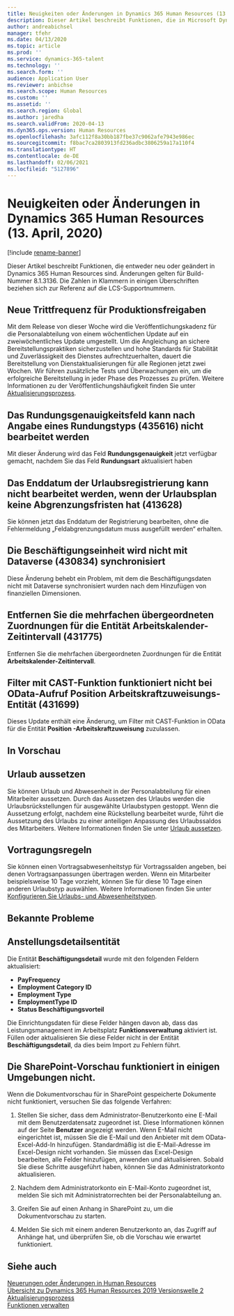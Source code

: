 ```yaml
---
title: Neuigkeiten oder Änderungen in Dynamics 365 Human Resources (13. April, 2020)
description: Dieser Artikel beschreibt Funktionen, die in Microsoft Dynamics 365 Human Resources für den 13. April 2020 neu sind oder geändert wurden.
author: andreabichsel
manager: tfehr
ms.date: 04/13/2020
ms.topic: article
ms.prod: ''
ms.service: dynamics-365-talent
ms.technology: ''
ms.search.form: ''
audience: Application User
ms.reviewer: anbichse
ms.search.scope: Human Resources
ms.custom: ''
ms.assetid: ''
ms.search.region: Global
ms.author: jaredha
ms.search.validFrom: 2020-04-13
ms.dyn365.ops.version: Human Resources
ms.openlocfilehash: 3afc112f8a30bb187fbe37c9062afe7943e986ec
ms.sourcegitcommit: f8bac7ca2803913fd236adbc3806259a17a110f4
ms.translationtype: HT
ms.contentlocale: de-DE
ms.lasthandoff: 02/06/2021
ms.locfileid: "5127896"
---
```

# <a name="whats-new-or-changed-in-dynamics-365-human-resources-april-13-2020"></a>Neuigkeiten oder Änderungen in Dynamics 365 Human Resources (13. April, 2020)

[!include [rename-banner](~/includes/cc-data-platform-banner.md)]

Dieser Artikel beschreibt Funktionen, die entweder neu oder geändert in Dynamics 365 Human Resources sind. Änderungen gelten für Build-Nummer 8.1.3136. Die Zahlen in Klammern in einigen Überschriften beziehen sich zur Referenz auf die LCS-Supportnummern.

## <a name="new-production-release-cadence"></a>Neue Trittfrequenz für Produktionsfreigaben

Mit dem Release von dieser Woche wird die Veröffentlichungskadenz für die Personalabteilung von einem wöchentlichen Update auf ein zweiwöchentliches Update umgestellt. Um die Angleichung an sichere Bereitstellungspraktiken sicherzustellen und hohe Standards für Stabilität und Zuverlässigkeit des Dienstes aufrechtzuerhalten, dauert die Bereitstellung von Dienstaktualisierungen für alle Regionen jetzt zwei Wochen. Wir führen zusätzliche Tests und Überwachungen ein, um die erfolgreiche Bereitstellung in jeder Phase des Prozesses zu prüfen. Weitere Informationen zu der Veröffentlichungshäufigkeit finden Sie unter [Aktualisierungsprozess](hr-admin-setup-update-process.md).

## <a name="rounding-precision-field-isnt-editable-after-specifying-a-rounding-type-435616"></a>Das Rundungsgenauigkeitsfeld kann nach Angabe eines Rundungstyps (435616) nicht bearbeitet werden

Mit dieser Änderung wird das Feld **Rundungsgenauigkeit** jetzt verfügbar gemacht, nachdem Sie das Feld **Rundungsart** aktualisiert haben

## <a name="cant-edit-leave-enrollment-end-date-when-the-leave-plan-doesnt-have-accrual-periods-413628"></a>Das Enddatum der Urlaubsregistrierung kann nicht bearbeitet werden, wenn der Urlaubsplan keine Abgrenzungsfristen hat (413628)

Sie können jetzt das Enddatum der Registrierung bearbeiten, ohne die Fehlermeldung „Feldabgrenzungsdatum muss ausgefüllt werden“ erhalten.

## <a name="employment-entity-doesnt-sync-to-dataverse-430834"></a>Die Beschäftigungseinheit wird nicht mit Dataverse (430834) synchronisiert

Diese Änderung behebt ein Problem, mit dem die Beschäftigungsdaten nicht mit Dataverse synchronisiert wurden nach dem Hinzufügen von finanziellen Dimensionen. 

## <a name="remove-multi-parenting-for-work-calendar-time-interval-entity-431775"></a>Entfernen Sie die mehrfachen übergeordneten Zuordnungen für die Entität Arbeitskalender-Zeitintervall (431775)

Entfernen Sie die mehrfachen übergeordneten Zuordnungen für die Entität **Arbeitskalender-Zeitintervall**.

## <a name="filter-with-cast-function-doesnt-work-on-odata-call-position-worker-assignment-entity-431699"></a>Filter mit CAST-Funktion funktioniert nicht bei OData-Aufruf Position Arbeitskraftzuweisungs-Entität (431699)

Dieses Update enthält eine Änderung, um Filter mit CAST-Funktion in OData für die Entität **Position -Arbeitskraftzuweisung** zuzulassen.

## <a name="in-preview"></a>In Vorschau

## <a name="leave-suspension"></a>Urlaub aussetzen

Sie können Urlaub und Abwesenheit in der Personalabteilung für einen Mitarbeiter aussetzen. Durch das Aussetzen des Urlaubs werden die Urlaubsrückstellungen für ausgewählte Urlaubstypen gestoppt. Wenn die Aussetzung erfolgt, nachdem eine Rückstellung bearbeitet wurde, führt die Aussetzung des Urlaubs zu einer anteiligen Anpassung des Urlaubssaldos des Mitarbeiters. Weitere Informationen finden Sie unter [Urlaub aussetzen](hr-leave-and-absence-suspend-leave.md).

## <a name="carry-forward-rules"></a>Vortragungsregeln

Sie können einen Vortragsabwesenheitstyp für Vortragssalden angeben, bei denen Vortragsanpassungen übertragen werden. Wenn ein Mitarbeiter beispielsweise 10 Tage vorzieht, können Sie für diese 10 Tage einen anderen Urlaubstyp auswählen. Weitere Informationen finden Sie unter [Konfigurieren Sie Urlaubs- und Abwesenheitstypen](hr-leave-and-absence-types.md).

## <a name="known-issues"></a>Bekannte Probleme

## <a name="employment-details-entity"></a>Anstellungsdetailsentität

Die Entität **Beschäftigungsdetail** wurde mit den folgenden Feldern aktualisiert:

- **PayFrequency**
- **Employment Category ID**
- **Employment Type**
- **EmploymentType ID**
- **Status Beschäftigungsvorteil**

Die Einrichtungsdaten für diese Felder hängen davon ab, dass das Leistungsmanagement im Arbeitsplatz **Funktionsverwaltung** aktiviert ist. Füllen oder aktualisieren Sie diese Felder nicht in der Entität **Beschäftigungsdetail**, da dies beim Import zu Fehlern führt.

## <a name="sharepoint-preview-doesnt-work-in-some-environments"></a>Die SharePoint-Vorschau funktioniert in einigen Umgebungen nicht.

Wenn die Dokumentvorschau für in SharePoint gespeicherte Dokumente nicht funktioniert, versuchen Sie das folgende Verfahren:

1. Stellen Sie sicher, dass dem Administrator-Benutzerkonto eine E-Mail mit dem Benutzerdatensatz zugeordnet ist. Diese Informationen können auf der Seite **Benutzer** angezeigt werden. Wenn E-Mail nicht eingerichtet ist, müssen Sie die E-Mail und den Anbieter mit dem OData-Excel-Add-In hinzufügen. Standardmäßig ist die E-Mail-Adresse im Excel-Design nicht vorhanden. Sie müssen das Excel-Design bearbeiten, alle Felder hinzufügen, anwenden und aktualisieren. Sobald Sie diese Schritte ausgeführt haben, können Sie das Administratorkonto aktualisieren.

2. Nachdem dem Administratorkonto ein E-Mail-Konto zugeordnet ist, melden Sie sich mit Administratorrechten bei der Personalabteilung an.

3. Greifen Sie auf einen Anhang in SharePoint zu, um die Dokumentvorschau zu starten.

4. Melden Sie sich mit einem anderen Benutzerkonto an, das Zugriff auf Anhänge hat, und überprüfen Sie, ob die Vorschau wie erwartet funktioniert.

## <a name="see-also"></a>Siehe auch

[Neuerungen oder Änderungen in Human Resources](hr-admin-whats-new.md)</br>
[Übersicht zu Dynamics 365 Human Resources 2019 Versionswelle 2 ](https://docs.microsoft.com/dynamics365-release-plan/2019wave2/dynamics365-human-resources/)</br>
[Aktualisierungsprozess](hr-admin-setup-update-process.md)</br>
[Funktionen verwalten](hr-admin-manage-features.md)